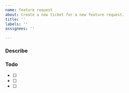 ```yaml
---
name: feature request
about: Create a new ticket for a new feature request.
title: ''
labels: ''
assignees: ''

---
```


### Describe  

### Todo
- [ ] 
- [ ] 
- [ ]
